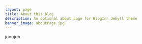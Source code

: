 ```yaml
---
layout: page
title: About this blog
description: An optional about page for BlogInn Jekyll theme
banner_image: aboutPage.jpg
---
```


jooojub